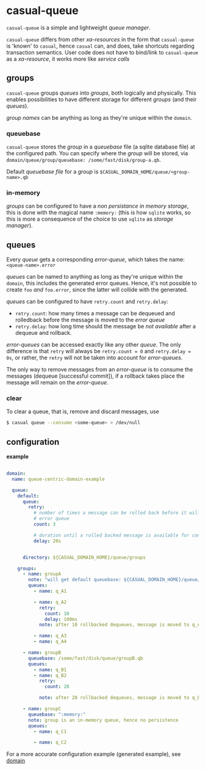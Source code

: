 # casual-queue

`casual-queue` is a simple and lightweight _queue manager_.


`casual-queue` differs from other _xa-resources_ in the form that `casual-queue` is 'known' to `casual`, 
hence `casual` can, and does, take shortcuts regarding transaction semantics. User code does not have 
to bind/link to `casual-queue` as a _xa-resource_, it works more like _service calls_ 

## groups

`casual-queue` groups _queues_ into _groups_, both logically and physically. This enables possibilities to
have different storage for different _groups_ (and their _queues_).

_group names_ can be anything as long as they're unique within the `domain`.

### queuebase
`casual-queue` stores the _group_ in a _queuebase_ file (a sqlite database file) at the configured path.
You can specify where the _group_ will be stored, via `domain/queue/group/queuebase: /some/fast/disk/group-a.qb`.

Default _queuebase file_ for a _group_ is `$CASUAL_DOMAIN_HOME/queue/<group-name>.qb`

### in-memory

_groups_ can be configured to have a _non persistance in memory storage_, this is done with the magical name `:memory:` 
(this is how `sqlite` works, so this is more a consequence of the choice to use `sqlite` as _storage manager_).


## queues

Every _queue_ gets a corresponding _error-queue_, which takes the name: `<queue-name>.error`

_queues_ can be named to anything as long as they're unique within the `domain`, this includes the generated error queues.
Hence, it's not possible to create `foo` _and_ `foo.error`, since the latter will collide with the generated.

_queues_ can be configured to have `retry.count` and `retry.delay`:

* `retry.count`: how many times a message can be dequeued and rolledback before the message is moved to the _error queue_
* `retry.delay`: how long time should the message be _not available_ after a dequeue and rollback.

_error-queues_ can be accessed exactly like any other _queue_. The only difference is that `retry`
will always be `retry.count = 0` and `retry.delay = 0s`, or rather, the `retry` will not be taken into account for _error-queues_. 

The only way to remove messages from an _error-queue_ is to consume the messages (dequeue [successful commit]), if a rollback
takes place the message will remain on the _error-queue_. 

### clear

To clear a queue, that is, remove and discard messages, use 
```bash
$ casual queue --consume <some-queue> > /dev/null
```

## configuration

**example**
``` yaml
 
domain:
  name: queue-centric-domain-example

  queue:
    default:
      queue:
        retry:
          # number of times a message can be rolled back before it will be moved to 
          # error queue
          count: 3 

          # duration until a rolled backed message is available for consumption (SI-units: h, min, s, ms, us, ns)
          delay: 20s


      directory: ${CASUAL_DOMAIN_HOME}/queue/groups

    groups:
      - name: groupA
        note: "will get default queuebase: ${CASUAL_DOMAIN_HOME}/queue/groupA.gb"
        queues:
          - name: q_A1

          - name: q_A2
            retry:
              count: 10
              delay: 100ms
            note: after 10 rollbacked dequeues, message is moved to q_A2.error

          - name: q_A3
          - name: q_A4

      - name: groupB
        queuebase: /some/fast/disk/queue/groupB.qb
        queues:
          - name: q_B1
          - name: q_B2
            retry:
              count: 20

            note: after 20 rollbacked dequeues, message is moved to q_B2.error. retry.delay is 'inherited' from default, if any

      - name: groupC
        queuebase: ":memory:"
        note: group is an in-memory queue, hence no persistence
        queues:
          - name: q_C1

          - name: q_C2

```

For a more accurate configuration example (generated example), see [domain][queue-configuration-example]





[queue-configuration-example]: ../../configuration/example/domain/domain.yaml